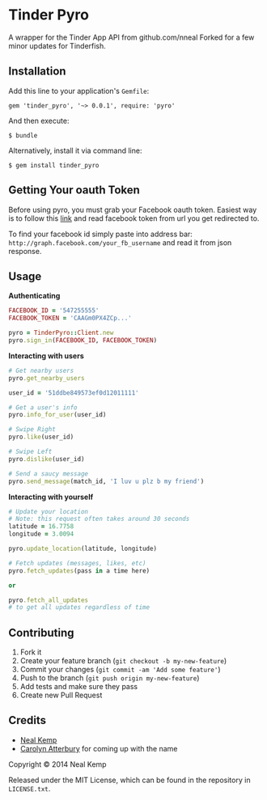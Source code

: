 Tinder Pyro
===========

A wrapper for the Tinder App API from github.com/nneal
Forked for a few minor updates for Tinderfish.


Installation
------------

Add this line to your application's `Gemfile`:

    gem 'tinder_pyro', '~> 0.0.1', require: 'pyro'

And then execute:

    $ bundle

Alternatively, install it via command line:

    $ gem install tinder_pyro


Getting Your oauth Token
------------------------

Before using pyro, you must grab your Facebook oauth token. Easiest way is to follow this <a href="https://www.facebook.com/dialog/oauth?client_id=464891386855067&redirect_uri=https://www.facebook.com/connect/login_success.html&scope=basic_info,email,public_profile,user_about_me,user_activities,user_birthday,user_education_history,user_friends,user_interests,user_likes,user_location,user_photos,user_relationship_details&response_type=token">link</a> and read facebook token from url you get redirected to. 

To find your facebook id simply paste into address bar: `http://graph.facebook.com/your_fb_username` and read it from json response.


Usage
-----

**Authenticating**

```ruby
FACEBOOK_ID = '547255555'
FACEBOOK_TOKEN = 'CAAGm0PX4ZCp...'

pyro = TinderPyro::Client.new
pyro.sign_in(FACEBOOK_ID, FACEBOOK_TOKEN)
```

**Interacting with users**

```ruby
# Get nearby users
pyro.get_nearby_users

user_id = '51ddbe849573ef0d12011111'

# Get a user's info
pyro.info_for_user(user_id)

# Swipe Right
pyro.like(user_id)

# Swipe Left
pyro.dislike(user_id)

# Send a saucy message
pyro.send_message(match_id, 'I luv u plz b my friend')
```

**Interacting with yourself**

```ruby
# Update your location
# Note: this request often takes around 30 seconds
latitude = 16.7758
longitude = 3.0094

pyro.update_location(latitude, longitude)

# Fetch updates (messages, likes, etc)
pyro.fetch_updates(pass in a time here)

or

pyro.fetch_all_updates
# to get all updates regardless of time
```


Contributing
------------

1. Fork it
2. Create your feature branch (`git checkout -b my-new-feature`)
3. Commit your changes (`git commit -am 'Add some feature'`)
4. Push to the branch (`git push origin my-new-feature`)
5. Add tests and make sure they pass
6. Create new Pull Request


Credits
-------

* [Neal Kemp](http://nealke.mp)
* [Carolyn Atterbury](http://github.com/carocaro1234) for coming up with the
  name

Copyright &copy; 2014 Neal Kemp

Released under the MIT License, which can be found in the repository in `LICENSE.txt`.
